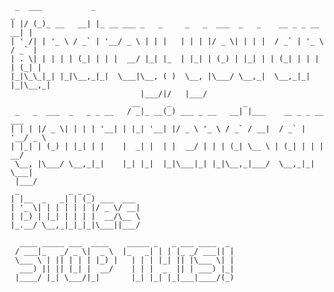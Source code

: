      _  ___           _                                                        _ 
    | |/ (_)_ __   __| |_ __ ___ _   _     _   _  ___  _   _    __ _ _ __   __| |
    | ' /| | '_ \ / _` | '__/ _ \ | | |   | | | |/ _ \| | | |  / _` | '_ \ / _` |
    | . \| | | | | (_| | | |  __/ |_| |_  | |_| | (_) | |_| | | (_| | | | | (_| |
    |_|\_\_|_| |_|\__,_|_|  \___|\__, ( )  \__, |\___/ \__,_|  \__,_|_| |_|\__,_|
                                 |___/|/   |___/                                 
                               __      _                _                      
     _   _  ___  _   _ _ __   / _|_ __(_) ___ _ __   __| |___    __ _ _ __ ___ 
    | | | |/ _ \| | | | '__| | |_| '__| |/ _ \ '_ \ / _` / __|  / _` | '__/ _ \
    | |_| | (_) | |_| | |    |  _| |  | |  __/ | | | (_| \__ \ | (_| | | |  __/
     \__, |\___/ \__,_|_|    |_| |_|  |_|\___|_| |_|\__,_|___/  \__,_|_|  \___|
     |___/                                                                     
     _           _ _ _           
    | |__  _   _| | (_) ___  ___ 
    | '_ \| | | | | | |/ _ \/ __|
    | |_) | |_| | | | |  __/\__ \
    |_.__/ \__,_|_|_|_|\___||___/
                                 
      ____ _____ ___  ____    _____ _   _ ___ ____  _ 
     / ___|_   _/ _ \|  _ \  |_   _| | | |_ _/ ___|| |
     \___ \ | || | | | |_) |   | | | |_| || |\___ \| |
      ___) || || |_| |  __/    | | |  _  || | ___) |_|
     |____/ |_| \___/|_|       |_| |_| |_|___|____/(_)
    
